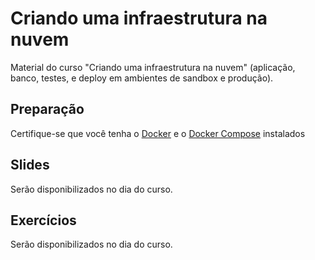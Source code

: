 # Criando uma infraestrutura na nuvem

Material do curso "Criando uma infraestrutura na nuvem" (aplicação, banco, testes, e deploy em ambientes de sandbox e produção).

## Preparação

Certifique-se que você tenha o [Docker](https://docs.docker.com/get-docker) e o [Docker Compose](https://docs.docker.com/compose) instalados

## Slides

Serão disponibilizados no dia do curso. 

## Exercícios

Serão disponibilizados no dia do curso. 
